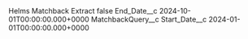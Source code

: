 <?xml version="1.0" encoding="UTF-8"?>
<CustomMetadata xmlns="http://soap.sforce.com/2006/04/metadata" xmlns:xsi="http://www.w3.org/2001/XMLSchema-instance" xmlns:xsd="http://www.w3.org/2001/XMLSchema">
    <label>Helms Matchback Extract</label>
    <protected>false</protected>
    <values>
        <field>End_Date__c</field>
        <value xsi:type="xsd:string">2024-10-01T00:00:00.000+0000</value>
    </values>
    <values>
        <field>MatchbackQuery__c</field>
        <value xsi:nil="true"/>
    </values>
    <values>
        <field>Start_Date__c</field>
        <value xsi:type="xsd:string">2024-01-01T00:00:00.000+0000</value>
    </values>
</CustomMetadata>
